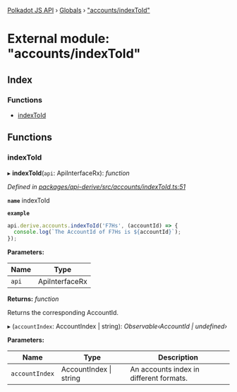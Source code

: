 [Polkadot JS API](../README.md) › [Globals](../globals.md) › ["accounts/indexToId"](_accounts_indextoid_.md)

# External module: "accounts/indexToId"

## Index

### Functions

* [indexToId](_accounts_indextoid_.md#indextoid)

## Functions

###  indexToId

▸ **indexToId**(`api`: ApiInterfaceRx): *function*

*Defined in [packages/api-derive/src/accounts/indexToId.ts:51](https://github.com/polkadot-js/api/blob/01abc030f9/packages/api-derive/src/accounts/indexToId.ts#L51)*

**`name`** indexToId

**`example`** 
<BR>

```javascript
api.derive.accounts.indexToId('F7Hs', (accountId) => {
  console.log(`The AccountId of F7Hs is ${accountId}`);
});
```

**Parameters:**

Name | Type |
------ | ------ |
`api` | ApiInterfaceRx |

**Returns:** *function*

Returns the corresponding AccountId.

▸ (`accountIndex`: AccountIndex | string): *Observable‹AccountId | undefined›*

**Parameters:**

Name | Type | Description |
------ | ------ | ------ |
`accountIndex` | AccountIndex &#124; string | An accounts index in different formats. |
